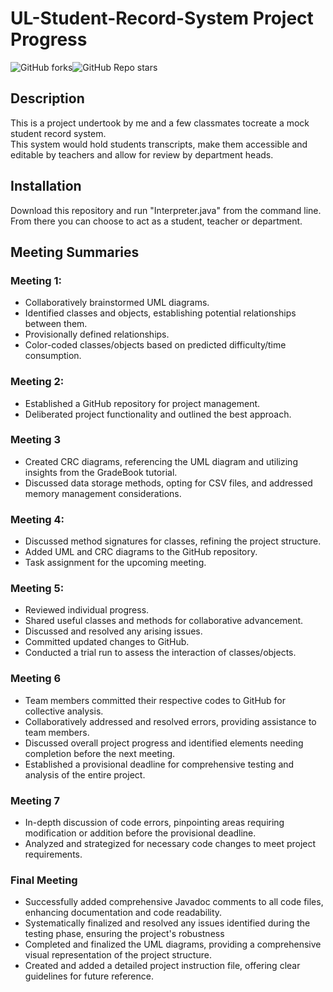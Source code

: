 # UL-Student-Record-System Project Progress

<img alt="GitHub forks" src="https://img.shields.io/github/forks/Chris-B33/UL-student-record-system"><img alt="GitHub Repo stars" src="https://img.shields.io/github/stars/Chris-B33/UL-student-record-system">

## Description

This is a project undertook by me and a few classmates tocreate a mock student record system.<br>
This system would hold students transcripts, make them accessible and editable by teachers and allow for review by department heads.

## Installation

Download this repository and run "Interpreter.java" from the command line.<br>
From there you can choose to act as a student, teacher or department.

## Meeting Summaries

### Meeting 1:
* Collaboratively brainstormed UML diagrams.
* Identified classes and objects, establishing potential relationships between them.
* Provisionally defined relationships.
* Color-coded classes/objects based on predicted difficulty/time consumption.

### Meeting 2:
* Established a GitHub repository for project management.
* Deliberated project functionality and outlined the best approach.

### Meeting 3
* Created CRC diagrams, referencing the UML diagram and utilizing insights from the GradeBook tutorial.
* Discussed data storage methods, opting for CSV files, and addressed memory management considerations.

### Meeting 4:
* Discussed method signatures for classes, refining the project structure.
* Added UML and CRC diagrams to the GitHub repository.
* Task assignment for the upcoming meeting.

### Meeting 5:
* Reviewed individual progress.
* Shared useful classes and methods for collaborative advancement.
* Discussed and resolved any arising issues.
* Committed updated changes to GitHub.
* Conducted a trial run to assess the interaction of classes/objects.

### Meeting 6
* Team members committed their respective codes to GitHub for collective analysis.
* Collaboratively addressed and resolved errors, providing assistance to team members.
* Discussed overall project progress and identified elements needing completion before the next meeting.
* Established a provisional deadline for comprehensive testing and analysis of the entire project.

### Meeting 7
* In-depth discussion of code errors, pinpointing areas requiring modification or addition before the provisional deadline.
* Analyzed and strategized for necessary code changes to meet project requirements.

### Final Meeting
* Successfully added comprehensive Javadoc comments to all code files, enhancing documentation and code readability.
* Systematically finalized and resolved any issues identified during the testing phase, ensuring the project's robustness
* Completed and finalized the UML diagrams, providing a comprehensive visual representation of the project structure.
* Created and added a detailed project instruction file, offering clear guidelines for future reference.
